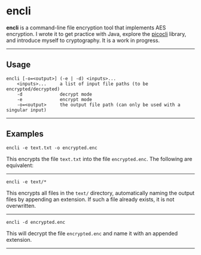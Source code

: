 # encli

**encli** is a command-line file encryption tool that implements AES encryption. I wrote it to get practice with Java, explore the [picocli](https://picocli.info) library, and introduce myself to cryptography. It is a work in progress.

---

## Usage

    encli [-o=<output>] (-e | -d) <inputs>...
        <inputs>...     a list of input file paths (to be encrypted/decrypted)
        -d              decrypt mode
        -e              encrypt mode
        -o=<output>     the output file path (can only be used with a singular input)

---

## Examples

    encli -e text.txt -o encrypted.enc

This encrypts the file `text.txt` into the file `encrypted.enc`. The following are equivalent:

---

    encli -e text/*

This encrypts all files in the `text/` directory, automatically naming the output files by appending an extension. If such a file already exists, it is not overwritten. 

---

    encli -d encrypted.enc

This will decrypt the file `encrypted.enc` and name it with an appended extension.

---

